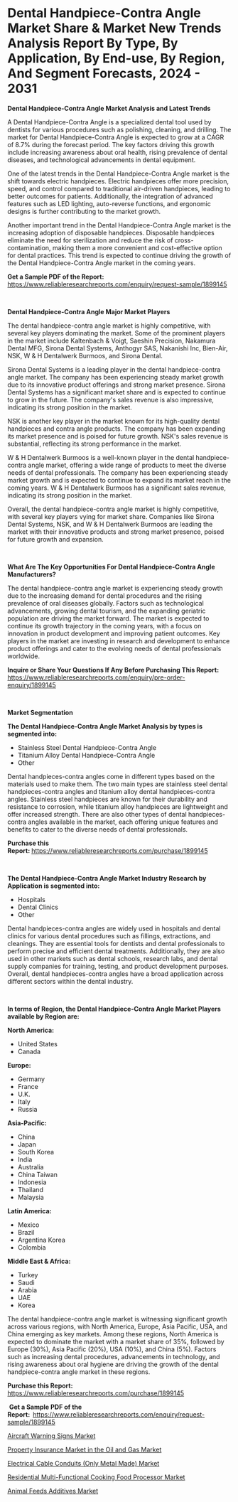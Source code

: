 <p><h1>Dental Handpiece-Contra Angle Market Share & Market New Trends Analysis Report By Type, By Application, By End-use, By Region, And Segment Forecasts, 2024 - 2031</h1></p><p><strong>Dental Handpiece-Contra Angle Market Analysis and Latest Trends</strong></p>
<p><p>A Dental Handpiece-Contra Angle is a specialized dental tool used by dentists for various procedures such as polishing, cleaning, and drilling. The market for Dental Handpiece-Contra Angle is expected to grow at a CAGR of 8.7% during the forecast period. The key factors driving this growth include increasing awareness about oral health, rising prevalence of dental diseases, and technological advancements in dental equipment.</p><p>One of the latest trends in the Dental Handpiece-Contra Angle market is the shift towards electric handpieces. Electric handpieces offer more precision, speed, and control compared to traditional air-driven handpieces, leading to better outcomes for patients. Additionally, the integration of advanced features such as LED lighting, auto-reverse functions, and ergonomic designs is further contributing to the market growth.</p><p>Another important trend in the Dental Handpiece-Contra Angle market is the increasing adoption of disposable handpieces. Disposable handpieces eliminate the need for sterilization and reduce the risk of cross-contamination, making them a more convenient and cost-effective option for dental practices. This trend is expected to continue driving the growth of the Dental Handpiece-Contra Angle market in the coming years.</p></p>
<p><strong>Get a Sample PDF of the Report:&nbsp;</strong> <a href="https://www.reliableresearchreports.com/enquiry/request-sample/1899145">https://www.reliableresearchreports.com/enquiry/request-sample/1899145</a></p>
<p>&nbsp;</p>
<p><strong>Dental Handpiece-Contra Angle Major Market Players</strong></p>
<p><p>The dental handpiece-contra angle market is highly competitive, with several key players dominating the market. Some of the prominent players in the market include Kaltenbach & Voigt, Saeshin Precision, Nakamura Dental MFG, Sirona Dental Systems, Anthogyr SAS, Nakanishi Inc, Bien-Air, NSK, W & H Dentalwerk Burmoos, and Sirona Dental.</p><p>Sirona Dental Systems is a leading player in the dental handpiece-contra angle market. The company has been experiencing steady market growth due to its innovative product offerings and strong market presence. Sirona Dental Systems has a significant market share and is expected to continue to grow in the future. The company's sales revenue is also impressive, indicating its strong position in the market.</p><p>NSK is another key player in the market known for its high-quality dental handpieces and contra angle products. The company has been expanding its market presence and is poised for future growth. NSK's sales revenue is substantial, reflecting its strong performance in the market.</p><p>W & H Dentalwerk Burmoos is a well-known player in the dental handpiece-contra angle market, offering a wide range of products to meet the diverse needs of dental professionals. The company has been experiencing steady market growth and is expected to continue to expand its market reach in the coming years. W & H Dentalwerk Burmoos has a significant sales revenue, indicating its strong position in the market.</p><p>Overall, the dental handpiece-contra angle market is highly competitive, with several key players vying for market share. Companies like Sirona Dental Systems, NSK, and W & H Dentalwerk Burmoos are leading the market with their innovative products and strong market presence, poised for future growth and expansion.</p></p>
<p>&nbsp;</p>
<p><strong>What Are The Key Opportunities For Dental Handpiece-Contra Angle Manufacturers?</strong></p>
<p><p>The dental handpiece-contra angle market is experiencing steady growth due to the increasing demand for dental procedures and the rising prevalence of oral diseases globally. Factors such as technological advancements, growing dental tourism, and the expanding geriatric population are driving the market forward. The market is expected to continue its growth trajectory in the coming years, with a focus on innovation in product development and improving patient outcomes. Key players in the market are investing in research and development to enhance product offerings and cater to the evolving needs of dental professionals worldwide.</p></p>
<p><strong>Inquire or Share Your Questions If Any Before Purchasing This Report:</strong> <a href="https://www.reliableresearchreports.com/enquiry/pre-order-enquiry/1899145">https://www.reliableresearchreports.com/enquiry/pre-order-enquiry/1899145</a></p>
<p>&nbsp;</p>
<p><strong>Market Segmentation</strong></p>
<p><strong>The Dental Handpiece-Contra Angle Market Analysis by types is segmented into:</strong></p>
<p><ul><li>Stainless Steel Dental Handpiece-Contra Angle</li><li>Titanium Alloy Dental Handpiece-Contra Angle</li><li>Other</li></ul></p>
<p><p>Dental handpieces-contra angles come in different types based on the materials used to make them. The two main types are stainless steel dental handpieces-contra angles and titanium alloy dental handpieces-contra angles. Stainless steel handpieces are known for their durability and resistance to corrosion, while titanium alloy handpieces are lightweight and offer increased strength. There are also other types of dental handpieces-contra angles available in the market, each offering unique features and benefits to cater to the diverse needs of dental professionals.</p></p>
<p><strong>Purchase this Report:&nbsp;</strong><a href="https://www.reliableresearchreports.com/purchase/1899145">https://www.reliableresearchreports.com/purchase/1899145</a></p>
<p>&nbsp;</p>
<p><strong>The Dental Handpiece-Contra Angle Market Industry Research by Application is segmented into:</strong></p>
<p><ul><li>Hospitals</li><li>Dental Clinics</li><li>Other</li></ul></p>
<p><p>Dental handpieces-contra angles are widely used in hospitals and dental clinics for various dental procedures such as fillings, extractions, and cleanings. They are essential tools for dentists and dental professionals to perform precise and efficient dental treatments. Additionally, they are also used in other markets such as dental schools, research labs, and dental supply companies for training, testing, and product development purposes. Overall, dental handpieces-contra angles have a broad application across different sectors within the dental industry.</p></p>
<p>&nbsp;</p>
<p><strong>In terms of Region, the Dental Handpiece-Contra Angle Market Players available by Region are:</strong></p>
<p>
    <p> <strong> North America: </strong>
        <ul>
            <li>United States</li>
            <li>Canada</li>
        </ul>
        </p> 
    <p> <strong> Europe: </strong>
        <ul>
            <li>Germany</li>
            <li>France</li>
            <li>U.K.</li>
            <li>Italy</li>
            <li>Russia</li>
        </ul>
        </p> 
    <p> <strong> Asia-Pacific: </strong>
        <ul>
            <li>China</li>
            <li>Japan</li>
            <li>South Korea</li>
            <li>India</li>
            <li>Australia</li>
            <li>China Taiwan</li>
            <li>Indonesia</li>
            <li>Thailand</li>
            <li>Malaysia</li>
        </ul>
        </p> 
    <p> <strong> Latin America: </strong>
        <ul>
            <li>Mexico</li>
            <li>Brazil</li>
            <li>Argentina Korea</li>
            <li>Colombia</li>
        </ul>
        </p> 
    <p> <strong> Middle East & Africa: </strong>
        <ul>
            <li>Turkey</li>
            <li>Saudi</li>
            <li>Arabia</li>
            <li>UAE</li>
            <li>Korea</li>
        </ul>
    </p>
    </p>
<p><p>The dental handpiece-contra angle market is witnessing significant growth across various regions, with North America, Europe, Asia Pacific, USA, and China emerging as key markets. Among these regions, North America is expected to dominate the market with a market share of 35%, followed by Europe (30%), Asia Pacific (20%), USA (10%), and China (5%). Factors such as increasing dental procedures, advancements in technology, and rising awareness about oral hygiene are driving the growth of the dental handpiece-contra angle market in these regions.</p></p>
<p><strong>Purchase this Report: </strong><a href="https://www.reliableresearchreports.com/purchase/1899145">https://www.reliableresearchreports.com/purchase/1899145</a></p>
<p>&nbsp;<strong>Get a Sample PDF of the Report:&nbsp;&nbsp;</strong><a href="https://www.reliableresearchreports.com/enquiry/request-sample/1899145">https://www.reliableresearchreports.com/enquiry/request-sample/1899145</a></p>
<p><strong></strong></p>
<p><p><a href="https://view.publitas.com/reportprime-1/aircraft-warning-signs-market-insights-market-players-and-forecast-till-2031/">Aircraft Warning Signs Market</a></p><p><a href="https://github.com/redneck06/Market-Research-Report-List-2/blob/main/property-insurance-market-in-the-oil-and-gas-market.md">Property Insurance Market in the Oil and Gas Market</a></p><p><a href="https://pretty-mail-caf.notion.site/Electrical-Cable-Conduits-Only-Metal-Made-Market-Analysis-Examines-its-Scope-on-Growth-Opportuniti-d0103272fe2342e0b5b9c17b3bfec171">Electrical Cable Conduits (Only Metal Made) Market</a></p><p><a href="https://github.com/peachesmcdowel1/Market-Research-Report-List-1/blob/main/residential-multi-functional-cooking-food-processor-market.md">Residential Multi-Functional Cooking Food Processor Market</a></p><p><a href="https://angry-finch-aaf.notion.site/Animal-Feeds-Additives-Market-Size-Growing-and-Forecasted-for-period-from-2024-2031-and-provides-c-f6fc7fedf75e4d608cf021d7ec0a60dc">Animal Feeds Additives Market</a></p></p>